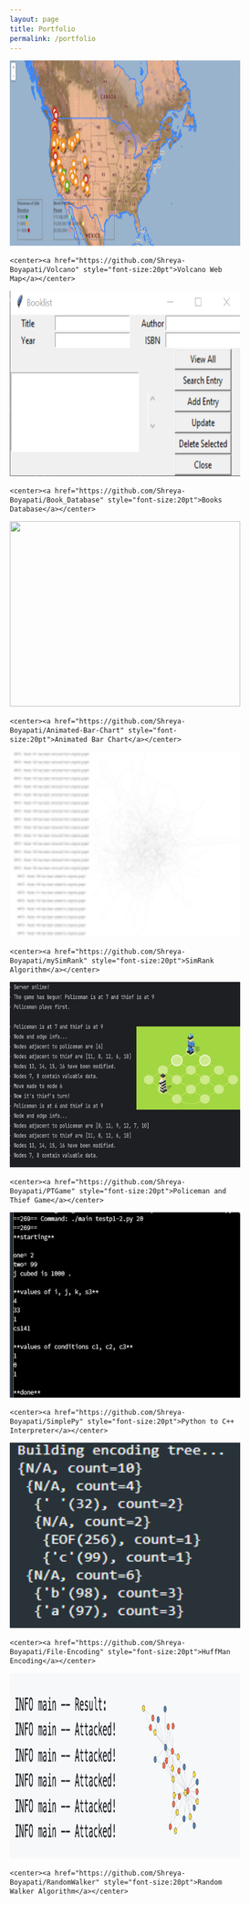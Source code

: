 ```yaml
---
layout: page
title: Portfolio
permalink: /portfolio
---
```


<html>
<head>
<style>
* {  
  box-sizing: border-box;
}

.column {
  float: left;
  width: 50%;
  padding: 20px;
}

/* Clearfix (clear floats) */
.row::after {
  content: "";
  clear: both;
  display: table;
}
</style>
</head>
<body>

<div class="row">
  <div class="column">
    <img src="_pages/volcano.png" style="width:100%;height:325px;">

    <center><a href="https://github.com/Shreya-Boyapati/Volcano" style="font-size:20pt">Volcano Web Map</a></center>
  </div>
  <div class="column">
    <img src="_pages/booksdb.png" style="width:100%;height:325px;">

    <center><a href="https://github.com/Shreya-Boyapati/Book_Database" style="font-size:20pt">Books Database</a></center>
  </div>
</div>

<div class="row">
  <div class="column">
    <img src="_pages/barchartanimation.gif" style="width:100%;height:325px;">

    <center><a href="https://github.com/Shreya-Boyapati/Animated-Bar-Chart" style="font-size:20pt">Animated Bar Chart</a></center>
  </div>
  <div class="column">
    <img src="_pages/simrank.png" style="width:100%;height:325px;">

    <center><a href="https://github.com/Shreya-Boyapati/mySimRank" style="font-size:20pt">SimRank Algorithm</a></center>
  </div>
</div>

<div class="row">
  <div class="column">
    <img src="_pages/ptg.png" style="width:100%;height:325px;">

    <center><a href="https://github.com/Shreya-Boyapati/PTGame" style="font-size:20pt">Policeman and Thief Game</a></center>
  </div>
  <div class="column">
    <img src="_pages/simplepy.png" style="width:100%;height:325px;">

    <center><a href="https://github.com/Shreya-Boyapati/SimplePy" style="font-size:20pt">Python to C++ Interpreter</a></center>
  </div>
</div>

<div class="row">
  <div class="column">
    <img src="_pages/huffman.png" style="width:100%;height:325px;">

    <center><a href="https://github.com/Shreya-Boyapati/File-Encoding" style="font-size:20pt">HuffMan Encoding</a></center>
  </div>
  <div class="column">
    <img src="_pages/walker.png" style="width:100%;height:325px;">

    <center><a href="https://github.com/Shreya-Boyapati/RandomWalker" style="font-size:20pt">Random Walker Algorithm</a></center>
  </div>
</div>

</body>
</html>